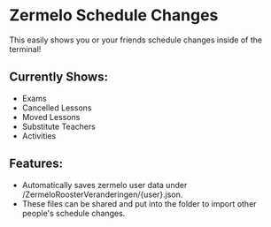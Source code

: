 # Zermelo Schedule Changes
This easily shows you or your friends schedule changes inside of the terminal!

## Currently Shows:
- Exams
- Cancelled Lessons
- Moved Lessons
- Substitute Teachers
- Activities

## Features:
- Automatically saves zermelo user data under /ZermeloRoosterVeranderingen/{user}.json.
- These files can be shared and put into the folder to import other people's schedule changes.

